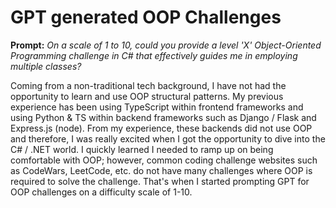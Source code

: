# GPT generated OOP Challenges
**Prompt:** *On a scale of 1 to 10, could you provide a level 'X' Object-Oriented Programming challenge in C# that effectively guides me in employing multiple classes?*

Coming from a non-traditional tech background, I have not had the opportunity to learn and use OOP structural patterns. My previous experience has been using TypeScript within frontend frameworks and using Python & TS within backend frameworks such as Django / Flask and Express.js (node). From my experience, these backends did not use OOP and therefore, I was really excited when I got the opportunity to dive into the C# / .NET world. I quickly learned I needed to ramp up on being comfortable with OOP; however, common coding challenge websites such as CodeWars, LeetCode, etc. do not have many challenges where OOP is required to solve the challenge. That's when I started prompting GPT for OOP challenges on a difficulty scale of 1-10. 
